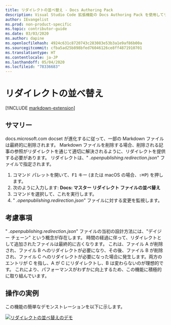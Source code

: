 ```yaml
---
title: リダイレクトの並べ替え - Docs Authoring Pack
description: Visual Studio Code 拡張機能の Docs Authoring Pack を使用してリダイレクトを並べ替える方法について説明します。
author: IEvangelist
ms.prod: non-product-specific
ms.topic: contributor-guide
ms.date: 03/03/2020
ms.author: dapine
ms.openlocfilehash: 4924c631c8720743c283083e53b3a1e9af86b00a
ms.sourcegitcommit: cfba5ad25b898bfed76046126ce8ff4871910701
ms.translationtype: HT
ms.contentlocale: ja-JP
ms.lasthandoff: 05/04/2020
ms.locfileid: "78336683"
---
```

# <a name="sort-redirects"></a>リダイレクトの並べ替え

[!INCLUDE [markdown-extension](includes/markdown-extension.md)]

## <a name="summary"></a>サマリー

docs.microsoft.com docset が進化するに従って、一部の Markdown ファイルは最終的に削除されます。 Markdown ファイルを削除する場合、削除される記事の参照がリダイレクトを通じて適切に解決されるように、リダイレクトを提供する必要があります。 リダイレクトは、" *.openpublishing.redirection.json*" ファイルで指定されます。

1. コマンド パレットを開いて、<kbd>F1</kbd> キー (または macOS の場合、<kbd>⇧⌘P</kbd>) を押します。
1. 次のように入力します: **Docs: マスター リダイレクト ファイルの並べ替え**
1. コマンドを選択して、これを実行します。
1. " *.openpublishing.redirection.json*" ファイルに対する変更を監視します。

## <a name="considerations"></a>考慮事項

" *.openpublishing.redirection.json*" ファイルの当初の設計方法には、"デイジー チェーン" という概念が存在します。 時間の経過に伴って、リダイレクトとして追加されたファイルは最終的に古くなります。 これは、ファイル A が削除され、ファイル B へのリダイレクトが必要になり、その後、ファイル B が削除され、ファイル C へのリダイレクトが必要になった場合に発生します。両方のエントリが C を指し、A が C にリダイレクトし、B は変わらないのが理想的です。 これにより、パフォーマンスがわずかに向上するため、この機能に積極的に取り組んでいます。

## <a name="in-action"></a>操作の実例

この機能の簡単なデモンストレーションを以下に示します。

[![リダイレクトの並べ替えのデモ](media/sort-redirect.gif)](media/sort-redirect.gif#lightbox)
